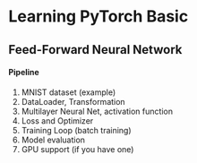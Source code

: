# Learning PyTorch Basic
## Feed-Forward Neural Network
#### Pipeline
1. MNIST dataset (example)
2. DataLoader, Transformation
3. Multilayer Neural Net, activation function
4. Loss and Optimizer
5. Training Loop (batch training)
6. Model evaluation
7. GPU support (if you have one)
